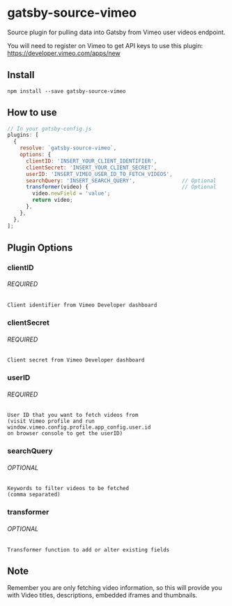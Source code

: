 # gatsby-source-vimeo

Source plugin for pulling data into Gatsby from Vimeo user videos endpoint.

You will need to register on Vimeo to get API keys to use this plugin:
https://developer.vimeo.com/apps/new

## Install

`npm install --save gatsby-source-vimeo`

## How to use

```javascript
// In your gatsby-config.js
plugins: [
  {
    resolve: `gatsby-source-vimeo`,
    options: {
      clientID: 'INSERT_YOUR_CLIENT_IDENTIFIER',
      clientSecret: 'INSERT_YOUR_CLIENT_SECRET',
      userID: 'INSERT_VIMEO_USER_ID_TO_FETCH_VIDEOS',
      searchQuery: 'INSERT_SEARCH_QUERY',               // Optional
      transformer(video) {                              // Optional
        video.newField = 'value';
        return video;
      },
    },
  },
];
```

## Plugin Options

### clientID

###### REQUIRED

```
Client identifier from Vimeo Developer dashboard
```

### clientSecret

###### REQUIRED

```
Client secret from Vimeo Developer dashboard
```

### userID

###### REQUIRED

```
User ID that you want to fetch videos from
(visit Vimeo profile and run window.vimeo.config.profile.app_config.user.id
on browser console to get the userID)
```

### searchQuery

###### OPTIONAL

```
Keywords to filter videos to be fetched
(comma separated)
```

### transformer

###### OPTIONAL

```
Transformer function to add or alter existing fields
```

## Note

Remember you are only fetching video information, so this will provide
you with Video titles, descriptions, embedded iframes and thumbnails.
